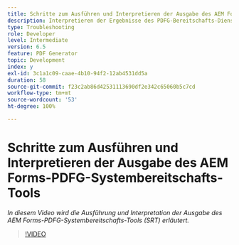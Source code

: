 ```yaml
---
title: Schritte zum Ausführen und Interpretieren der Ausgabe des AEM Forms-PDFG-Systembereitschafts-Tools
description: Interpretieren der Ergebnisse des PDFG-Bereitschafts-Dienstprogramms.
type: Troubleshooting
role: Developer
level: Intermediate
version: 6.5
feature: PDF Generator
topic: Development
index: y
exl-id: 3c1a1c09-caae-4b10-94f2-12ab4531dd5a
duration: 58
source-git-commit: f23c2ab86d42531113690df2e342c65060b5c7cd
workflow-type: tm+mt
source-wordcount: '53'
ht-degree: 100%

---
```


# Schritte zum Ausführen und Interpretieren der Ausgabe des AEM Forms-PDFG-Systembereitschafts-Tools

*In diesem Video wird die Ausführung und Interpretation der Ausgabe des AEM Forms-PDFG-Systembereitschafts-Tools (SRT) erläutert.*

>[!VIDEO](https://video.tv.adobe.com/v/335543?quality=12&learn=on)
